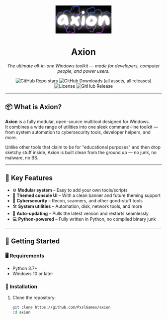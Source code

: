 <p align="center">
  <img src="images/banner.png" width="180" alt="Axion Logo">
</p>

<h1 align="center">Axion</h1>

<p align="center">
  <i>The ultimate all-in-one Windows toolkit — made for developers, computer people, and power users.</i>
</p>

<p align="center">
  <img alt="GitHub Repo stars" src="https://img.shields.io/github/stars/PxslGames/axion?style=for-the-badge&color=%23a259ff">
  <img alt="GitHub Downloads (all assets, all releases)" src="https://img.shields.io/github/downloads/PxslGames/axion/total?style=for-the-badge&color=%23a259ff">
  <img src="https://img.shields.io/github/license/PxslGames/axion?color=a259ff&style=for-the-badge" alt="License">
  <img alt="GitHub Release" src="https://img.shields.io/github/v/release/PxslGames/axion?include_prereleases&style=for-the-badge&color=%23a259ff">
</p>

---

## 📦 What is Axion?

**Axion** is a fully modular, open-source multitool designed for Windows.  
It combines a wide range of utilities into one sleek command-line toolkit — from system automation to cybersecurity tools, developer helpers, and more.

Unlike other tools that claim to be for "educational purposes" and then drop sketchy stuff inside, Axion is built clean from the ground up — no junk, no malware, no BS.

---

## 🧠 Key Features

- ⚙️ **Modular system** – Easy to add your own tools/scripts
- 🎨 **Themed console UI** – With a clean banner and future theming support
- 🔐 **Cybersecurity** – Recon, scanners, and other good-stuff tools
- 🛠️ **System utilities** – Automation, disk, network tools, and more
- 📡 **Auto-updating** – Pulls the latest version and restarts seamlessly
- 💻 **Python-powered** – Fully written in Python, no compiled binary junk

---

## 🚀 Getting Started

### 🖥️ Requirements

- Python 3.7+
- Windows 10 or later

### 🔧 Installation

1. Clone the repository:
   ```bash
   git clone https://github.com/PxslGames/axion
   cd axion
